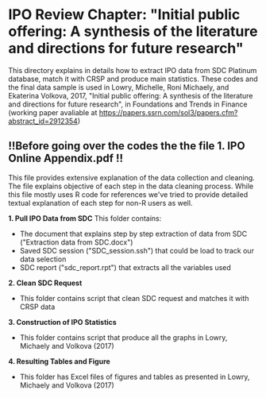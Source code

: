 # IPO Review Chapter: "Initial public offering: A synthesis of the literature and directions for future research" 
This directory explains in details how to extract IPO data from SDC Platinum database, match it with CRSP and produce main statistics.
These codes and the final data sample is used in Lowry, Michelle, Roni Michaely, and Ekaterina Volkova, 2017, "Initial public offering: A synthesis of the literature and directions for future research", in Foundations and Trends in Finance (working paper avaliable at https://papers.ssrn.com/sol3/papers.cfm?abstract_id=2912354)

## **!!Before going over the codes the the file 1. IPO Online Appendix.pdf !!**

This file provides extensive explanation of the data collection and cleaning. 
The file explains objective of each step in the data cleaning process. While this file mostly uses R code for references we've tried to provide detailed textual explanation of each step for non-R users as well.


**1. Pull IPO Data from SDC**
This folder contains:
 - The document that explains step by step extraction of data from SDC ("Extraction data from SDC.docx")
 - Saved SDC session ("SDC_session.ssh") that could be load to track our data selection
 - SDC report ("sdc_report.rpt") that extracts all the variables used 

**2. Clean SDC Request**

- This folder contains script that clean SDC request and matches it with CRSP data

**3. Construction of IPO Statistics**

- This folder contains script that produce all the graphs in Lowry, Michaely and Volkova (2017)


**4. Resulting Tables and Figure**

- This folder has Excel files of figures and tables as presented in Lowry, Michaely and Volkova (2017)
